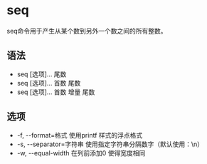 # seq

seq命令用于产生从某个数到另外一个数之间的所有整数。

## 语法

* seq [选项]... 尾数
* seq [选项]... 首数 尾数
* seq [选项]... 首数 增量 尾数

## 选项

* -f, --format=格式        使用printf 样式的浮点格式
* -s, --separator=字符串   使用指定字符串分隔数字（默认使用：\n）
* -w, --equal-width        在列前添加0 使得宽度相同

